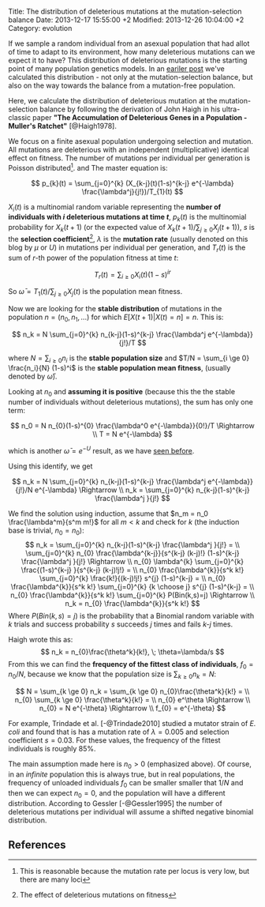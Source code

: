 Title: The distribution of deleterious mutations at the mutation-selection balance
Date: 2013-12-17 15:55:00 +2
Modified: 2013-12-26 10:04:00 +2
Category: evolution

If we sample a random individual from an asexual population that had allot of time to adapt to its environment, how many deleterious mutations can we expect it to have? This distribution of deleterious mutations is the starting point of many population genetics models. In an [eariler post] we've calculated this distribution - not only at the mutation-selection balance, but also on the way towards the balance from a mutation-free population. 

Here, we calculate the distribution of deleterious mutation at the mutation-selection balance by following the derivation of John Haigh in his ultra-classic paper **"The Accumulation of Deleterious Genes in a Population - Muller's Ratchet"** [@Haigh1978].

We focus on a finite asexual population undergoing selection and mutation. All mutations are deleterious with an independent (multiplicative) identical effect on fitness. The number of mutations per individual per generation is Poisson distributed[^poisson]. and The master equation is: 

$$
p_{k}(t) = \sum_{j=0}^{k} (X_{k-j}(t)(1-s)^{k-j} e^{-\lambda} \frac{\lambda^j}{j!})/T_{1}(t)
$$

$X_i(t)$ is a multinomial random variable representing the **number of individuals with *i* deleterious mutations at time *t***, $p_k(t)$ is the multinomial probability for $X_k(t+1)$ (or the expected value of $X_k(t+1)/\sum_{j\ge 0}{X_j(t+1)}$), *s* is the **selection coefficient**[^s], $\lambda$ is the **mutation rate** (usually denoted on this blog by $\mu$ or *U*) in mutations per individual per generation, and $T_{r}(t)$ is the sum of *r*-th power of the population fitness at time *t*:

$$
T_{r}(t) = \sum_{i\ge 0} X_{i}(t) (1-s)^{ir}
$$

So $\bar{\omega} = T_{1}(t) / \sum_{j\ge 0}{X_j(t)}$ is the population mean fitness.

Now we are looking for the **stable distribution** of mutations in the population $n=(n_0, n_1, ...)$ for which $E[X(t+1) | X(t) = n] = n$.
This is:

$$
n_k = N \sum_{j=0}^{k} n_{k-j}(1-s)^{k-j} \frac{\lambda^j e^{-\lambda}}{j!}/T
$$

where $N=\sum_{i \ge 0} n_i$ is the **stable population size** and $T/N = \sum_{i \ge 0} \frac{n_i}{N} (1-s)^i$ is the **stable population mean fitness**, (usually denoted by $\bar{\omega}$).

Looking at $n_0$ and **assuming it is positive** (because this the the stable number of individuals without deleterious mutations), the sum has only one term:

$$
n_0 = N n_{0}(1-s)^{0} \frac{\lambda^0 e^{-\lambda}}{0!}/T \Rightarrow \\
T = N e^{-\lambda}
$$

which is another $\bar{\omega} = e^{-U}$ result, as we have [seen before](/mean-fitness-at-the-mutation-selection-balance/).

Using this identify, we get

$$
n_k = N \sum_{j=0}^{k} n_{k-j}(1-s)^{k-j} \frac{\lambda^j e^{-\lambda}}{j!}/N e^{-\lambda} \Rightarrow \\
n_k = \sum_{j=0}^{k} n_{k-j}(1-s)^{k-j} \frac{\lambda^j }{j!}
$$

We find the solution using induction, assume that $n_m = n_0 \frac{\lambda^m}{s^m m!}$ for all $m<k$ and check for $k$ (the induction base is trivial, $n_0=n_0$):
$$
n_k = \sum_{j=0}^{k} n_{k-j}(1-s)^{k-j} \frac{\lambda^j }{j!} = \\
\sum_{j=0}^{k} n_{0} \frac{\lambda^{k-j}}{s^{k-j} (k-j)!} (1-s)^{k-j} \frac{\lambda^j }{j!} \Rightarrow \\
 n_{0} \lambda^{k} \sum_{j=0}^{k} \frac{(1-s)^{k-j} }{s^{k-j} (k-j)!j!}  = \\
 n_{0} \frac{\lambda^{k}}{s^k k!} \sum_{j=0}^{k} \frac{k!}{(k-j)!j!} s^{j} (1-s)^{k-j}  = \\
 n_{0} \frac{\lambda^{k}}{s^k k!}  \sum_{j=0}^{k} {k \choose j} s^{j} (1-s)^{k-j}  = \\
 n_{0} \frac{\lambda^{k}}{s^k k!} \sum_{j=0}^{k} P(Bin(k,s)=j)  \Rightarrow \\
n_k = n_{0} \frac{\lambda^{k}}{s^k k!}
$$ 
Where $P(Bin(k,s)=j)$ is the probability that a Binomial random variable with *k* trials and success probability *s* succeeds *j* times and fails *k-j* times. 

Haigh wrote this as:
$$
n_k = n_{0}\frac{\theta^k}{k!}, \; \theta=\lambda/s
$$
From this we can find the **frequency of the fittest class of individuals**, $f_0 = n_0/N$, because we know that the population size is $\sum_{k \ge 0} n_k = N$:

$$
N = \sum_{k \ge 0} n_k = 
\sum_{k \ge 0} n_{0}\frac{\theta^k}{k!} = \\
n_{0} \sum_{k \ge 0} \frac{\theta^k}{k!} = \\
n_{0} e^\theta \Rightarrow \\
n_{0} = N e^{-\theta} \Rightarrow \\
f_{0} = e^{-\theta}
$$

For example, Trindade et al. [-@Trindade2010] studied a mutator strain of *E. coli* and found that is has a mutation rate of $\lambda=0.005$ and selection coefficient $s=0.03$. For these values, the frequency of the fittest individuals is roughly 85%. 

The main assumption made here is $n_0 > 0$ (emphasized above). Of course, in an *infinite* population this is always true, but in real populations, the frequency of unloaded individuals $f_0$ can be smaller smaller that $1/N$ and then we can expect $n_0=0$, and the population will have a different distribution. According to Gessler [-@Gessler1995] the number of deleterious mutations per individual will assume a shifted negative binomial distribution.

## References

[^s]: The effect of deleterious mutations on fitness

[^poisson]: This is reasonable because the mutation rate per locus is very low, but there are many loci

[eariler post]: /mean-fitness-at-the-mutation-selection-balance/
